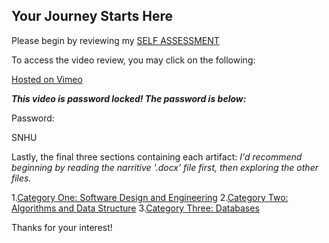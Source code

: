 ## Your Journey Starts Here

Please begin by reviewing my [SELF ASSESSMENT](https://github.com/dylansandersonsnhu/dylansandersonsnhu.github.io/blob/main/Self-Assessment.docx)

To access the video review, you may click on the following:

[Hosted on Vimeo](https://vimeo.com/538408418)

**_This video is password locked! The password is below:_**

Password:

SNHU

Lastly, the final three sections containing each artifact:
_I'd recommend beginning by reading the narritive '.docx' file first, then exploring the other files._

1.[Category One: Software Design and Engineering](https://github.com/dylansandersonsnhu/dylansandersonsnhu.github.io/tree/main/Software%20Design%20and%20Engineering)
2.[Category Two: Algorithms and Data Structure](https://github.com/dylansandersonsnhu/dylansandersonsnhu.github.io/tree/main/Algorithms%20and%20Data%20Structure)
3.[Category Three: Databases](https://github.com/dylansandersonsnhu/dylansandersonsnhu.github.io/tree/main/Databases)

Thanks for your interest!
